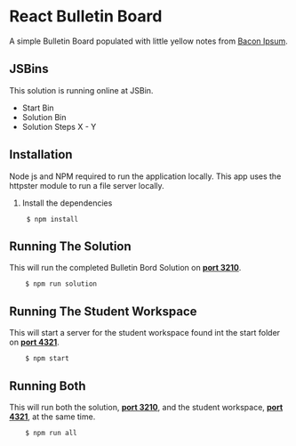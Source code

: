 React Bulletin Board
====================
A simple Bulletin Board populated with little yellow notes from [Bacon Ipsum](http://baconipsum.com/).

JSBins
------
This solution is running online at JSBin.

* Start Bin
* Solution Bin
* Solution Steps X - Y

Installation
------------
Node js and NPM required to run the application locally.  This app uses the httpster module to run a file server locally.

1. Install the dependencies

        $ npm install

Running The Solution
---------------------
This will run the completed Bulletin Bord Solution on [__port 3210__](http://localhost:3210).

        $ npm run solution


Running The Student Workspace
-----------------------------
This will start a server for the student workspace found int the start folder on [__port 4321__](http://localhost:4321).

        $ npm start

Running Both
------------
This will run both the solution, [__port 3210__](http://localhost:3210), and the student workspace, [__port 4321__](http://localhost:4321), at the same time.

        $ npm run all
